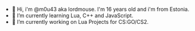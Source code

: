 - 👋 Hi, i'm @m0u43 aka lordmouse. I'm 16 years old and i'm from Estonia.
- 🌱 I’m currently learning Lua, C++ and JavaScript.
- 🔭 I’m currently working on Lua Projects for CS:GO/CS2.
